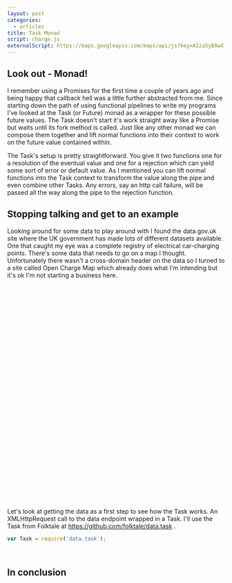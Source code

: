 ```yaml
---
layout: post
categories:
  - articles
title: Task Monad
script: charge.js
externalScript: https://maps.googleapis.com/maps/api/js?key=AIzaSyB8wX_VvQSrXQS_QesilCfBu2hPf4wOt6M
---
```


## Look out - Monad!

I remember using a Promises for the first time a couple of years ago and being happy that callback hell was a little further abstracted from me.  Since starting down the path of using functional pipelines to write my programs I've looked at the Task (or Future) monad as a wrapper for these possible future values.  The Task doesn't start it's work straight away like a Promise but waits until its fork method is called.  Just like any other monad we can compose them together and lift normal functions into their context to work on the future value contained within.

The Task's setup is pretty straightforward.  You give it two functions one for a resolution of the eventual value and one for a rejection which can yield some sort of error or default value.  As I mentioned you can lift normal functions into the Task context to transform the value along the pipe and even combine other Tasks. Any errors, say an http call failure, will be passed all the way along the pipe to the rejection function.

## Stopping talking and get to an example

Looking around for some data to play around with I found the data.gov.uk site where the UK government has made lots of different datasets available.  One that caught my eye was a complete registry of electrical car-charging points.  There's some data that needs to go on a map I thought. Unfortunately there wasn't a cross-domain header on the data so I turned to a site called Open Charge Map which already does what I'm intending but it's ok I'm not starting a business here.


<div id="map" style="height: 500px"></div>


Let's look at getting the data as a first step to see how the Task works.  An XMLHttpRequest call to the data endpoint wrapped in a Task.  I'll use the Task from Folktale at <a href="https://github.com/folktale/data.task" class="article-link" target="_blank">https://github.com/folktale/data.task</a> .

```js
var Task = require('data.task');




```


## In conclusion

